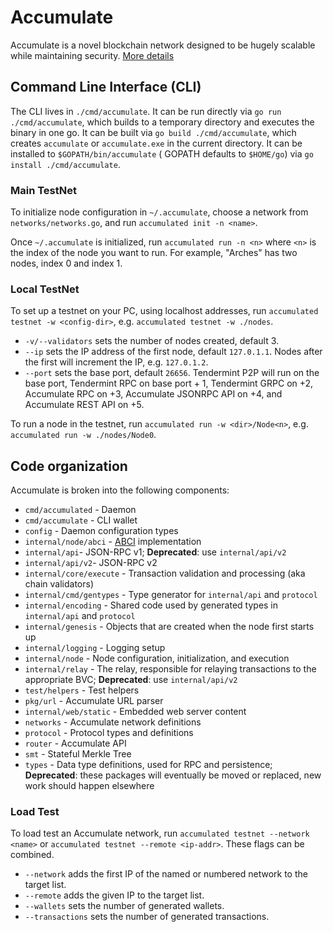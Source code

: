 # Accumulate

Accumulate is a novel blockchain network designed to be hugely scalable while maintaining
security. [More details](docs/Accumulate.md)

## Command Line Interface (CLI)

The CLI lives in `./cmd/accumulate`. It can be run directly via `go run ./cmd/accumulate`, which builds to a
temporary directory and executes the binary in one go. It can be built via `go build ./cmd/accumulate`, which
creates `accumulate` or `accumulate.exe` in the current directory. It can be installed to `$GOPATH/bin/accumulate` (
GOPATH defaults to `$HOME/go`) via
`go install ./cmd/accumulate`.

### Main TestNet

To initialize node configuration in `~/.accumulate`, choose a network from
`networks/networks.go`, and run `accumulated init -n <name>`.

Once `~/.accumulate` is initialized, run `accumulated run -n <n>` where `<n>` is the index of the node you want to run.
For example, "Arches" has two nodes, index 0 and index 1.

### Local TestNet

To set up a testnet on your PC, using localhost addresses, run `accumulated testnet -w <config-dir>`,
e.g. `accumulated testnet -w ./nodes`.

- `-v/--validators` sets the number of nodes created, default 3.
- `--ip` sets the IP address of the first node, default `127.0.1.1`. Nodes after the first will increment the IP,
  e.g. `127.0.1.2`.
- `--port` sets the base port, default `26656`. Tendermint P2P will run on the base port, Tendermint RPC on base port +
  1, Tendermint GRPC on +2, Accumulate RPC on +3, Accumulate JSONRPC API on +4, and Accumulate REST API on +5.

To run a node in the testnet, run `accumulated run -w <dir>/Node<n>`, e.g.
`accumulated run -w ./nodes/Node0`.

## Code organization

Accumulate is broken into the following components:

- `cmd/accumulated` - Daemon
- `cmd/accumulate` - CLI wallet
- `config` - Daemon configuration types
- `internal/node/abci` - [ABCI](https://docs.tendermint.com/master/spec/abci/)
  implementation
- `internal/api`- JSON-RPC v1; **Deprecated**: use `internal/api/v2`
- `internal/api/v2`- JSON-RPC v2
- `internal/core/execute` - Transaction validation and processing (aka chain
  validators)
- `internal/cmd/gentypes` - Type generator for `internal/api` and `protocol`
- `internal/encoding` - Shared code used by generated types in `internal/api`
  and `protocol`
- `internal/genesis` - Objects that are created when the node first starts up
- `internal/logging` - Logging setup
- `internal/node` - Node configuration, initialization, and execution
- `internal/relay` - The relay, responsible for relaying transactions to the
  appropriate BVC; **Deprecated**: use `internal/api/v2`
- `test/helpers` - Test helpers
- `pkg/url` - Accumulate URL parser
- `internal/web/static` - Embedded web server content
- `networks` - Accumulate network definitions
- `protocol` - Protocol types and definitions
- `router` - Accumulate API
- `smt` - Stateful Merkle Tree
- `types` - Data type definitions, used for RPC and persistence; **Deprecated**:
  these packages will eventually be moved or replaced, new work should happen
  elsewhere

### Load Test

To load test an Accumulate network, run `accumulated testnet --network <name>`
or `accumulated testnet --remote <ip-addr>`. These flags can be combined.

- `--network` adds the first IP of the named or numbered network to the target list.
- `--remote` adds the given IP to the target list.
- `--wallets` sets the number of generated wallets.
- `--transactions` sets the number of generated transactions.

